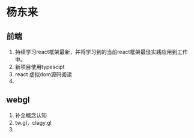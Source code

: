 # 杨东来

## 前端

1. 持续学习react框架最新，并将学习到的当前react框架最佳实践应用到工作中。
1. 新项目使用typescipt
1. react 虚拟dom源码阅读
1. 

## webgl

1. 补全概念认知
1. tw.gl，clagy.gl
1. 
